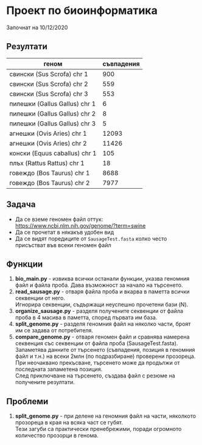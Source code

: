 # Проект по биоинформатика

Започнат на 10/12/2020

## Резултати
|геном|съвпадения|
|-|-|
|свински (Sus Scrofa) chr 1|900|
|свински (Sus Scrofa) chr 2|559|
|свински (Sus Scrofa) chr 3|553|
|пилешки (Gallus Gallus) chr 1|6
|пилешки (Gallus Gallus) chr 2|8
|пилешки (Gallus Gallus) chr 3|5
|агнешки (Ovis Aries) chr 1|12093
|агнешки (Ovis Aries) chr 2|11426
|конски (Equus caballus) chr 1|105 
|плъх (Rattus Rattus) chr 1|18
|говеждо (Bos Taurus) chr 1|8688
|говеждо (Bos Taurus) chr 2|7977

## Задача
* Да се вземе геномен файл оттук: https://www.ncbi.nlm.nih.gov/genome/?term=swine
* Да се прочетат в някакъв удобен вид
* Да се видят поредиците от `SausageTest.fasta` колко често присъстват във всеки геномен файл

## Функции
1. **bio_main.py** - извиква всички останали функции, указва геномния файл и файла проба. Дава възможност за начало на търсенето.
2. **read_sausage.py** - отваря файла проба и вкарва в паметта всички секвенции от него.
   <br>Игнорира секвенции, съдържащи неуспешно прочетени бази (N).
3. **organize_sausage.py** - разделя получените секвенции от файла проба в 4 масива в паметта, според първата им база.
4. **split_genome.py** - разделя геномния файл на няколко части, броят им се задава от потребителя.
5. **compare_genome.py** - отваря геномен файл и сравнява намерена секвенция със секвенции от файла проба (SausageTest.fasta).
   <br>Запаметява данните от търсенето (съвпадения, позиция в геномния файл и т.н.) на всеки 2млн (по подразбиране) проверени прозореца.
   <br>При неочаквано прекъсване, търсенето може да продължи от последната запаметена позиция.
   <br>След приключване на търсенето, създава файл с резюме на получените резултати.
    

## Проблеми
1. **split_genome.py** - при делене на геномния файл на части, няколкото прозореца в края на всяка част се губят.
   <br>Тези загуби са практически пренебрежими, поради огромното количество прозорци в генома.
